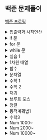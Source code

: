 ## 백준 문제풀이

[백준 프로필](https://www.acmicpc.net/user/hhjjkk7186)

<details markdown="1">
<summary>입출력과 사칙연산</summary>

1. [hello World](https://github.com/uuuugi/beakjoon/blob/master/src/2557.c) 
2. [we love kriii](https://github.com/uuuugi/beakjoon/blob/master/src/10718.c)
3. [고양이](https://github.com/uuuugi/beakjoon/blob/master/src/10171.c)  
4. [개](https://github.com/uuuugi/beakjoon/blob/master/src/10172.c)
5. [A+B](https://github.com/uuuugi/beakjoon/blob/master/src/1000.c)
6. [A-B](https://github.com/uuuugi/beakjoon/blob/master/src/1001.c)
7. [AxB](https://github.com/uuuugi/beakjoon/blob/master/src/10998.c)
8. [A/B](https://github.com/uuuugi/beakjoon/blob/master/src/1008.c)
9. [사칙연산](https://github.com/uuuugi/beakjoon/blob/master/src/10869.c)
10. [나머지](https://github.com/uuuugi/beakjoon/blob/master/src/10430.c)
11. [곱셈](https://github.com/uuuugi/beakjoon/blob/master/src/2588.c)

</details>

<details markdown="1">
<summary>if 문</summary>

1. [두 수 비교하기](https://github.com/uuuugi/beakjoon/blob/master/src/1330.c)
2. [시험성적](https://github.com/uuuugi/beakjoon/blob/master/src/9498.c)
3. [윤년](https://github.com/uuuugi/beakjoon/blob/master/src/2753.c)
4. [사분면 고르기](https://github.com/uuuugi/beakjoon/blob/master/src/14681.c)
5. [알람 시계](https://github.com/uuuugi/beakjoon/blob/master/src/2884.c)

</details>

<details markdown="1">
<summary>for 문</summary>

1. [구구단](https://github.com/uuuugi/beakjoon/blob/master/src/2739.c)
2. [A+B -3](https://github.com/uuuugi/beakjoon/blob/master/src/10950.c)
3. [합](https://github.com/uuuugi/beakjoon/blob/master/src/8393.c)
4. [빠른 A+B](https://github.com/uuuugi/beakjoon/blob/master/src/15552.c)
5. [N 찍기](https://github.com/uuuugi/beakjoon/blob/master/src/2741.c)
6. [기찍 N](https://github.com/uuuugi/beakjoon/blob/master/src/2742.c)
7. [A+B -7](https://github.com/uuuugi/beakjoon/blob/master/src/11021.c)
8. [A+B -8](https://github.com/uuuugi/beakjoon/blob/master/src/11022.c)
9. [별찍기 -1](https://github.com/uuuugi/beakjoon/blob/master/src/2438.c)
10. [별찍기 -2](https://github.com/uuuugi/beakjoon/blob/master/src/2439.c)
11. [X보다 작은 수](https://github.com/uuuugi/beakjoon/blob/master/src/10871.c)

</details>

<details markdown="1">
<summary>while 문</summary>

1. [A+B -5](https://github.com/uuuugi/beakjoon/blob/master/src/10952.c)
2. [A+B -4](https://github.com/uuuugi/beakjoon/blob/master/src/10951.c)
3. [더하기 사이클](https://github.com/uuuugi/beakjoon/blob/master/src/1110.c)

</details>

<details markdown="1">
<summary>실습 1</summary>

1. [평균점수](https://github.com/uuuugi/beakjoon/blob/master/src/10039.c)
2. [상근날드](https://github.com/uuuugi/beakjoon/blob/master/src/5543.c)
3. [세 수](https://github.com/uuuugi/beakjoon/blob/master/src/10817.c)
4. [별찍기 -13](https://github.com/uuuugi/beakjoon/blob/master/src/2523.c)
5. [별찍기 -9](https://github.com/uuuugi/beakjoon/blob/master/src/2446.c)
6. [별찍기 -21](https://github.com/uuuugi/beakjoon/blob/master/src/10996.c)

</details>

<details markdown="1">
<summary>1차원 배열</summary>

1. [최소,최대](https://github.com/uuuugi/beakjoon/blob/master/src/10818.c)
2. [최댓값](https://github.com/uuuugi/beakjoon/blob/master/src/2562.c)
3. [숫자의 개수](https://github.com/uuuugi/beakjoon/blob/master/src/2577.c)
4. [나머지](https://github.com/uuuugi/beakjoon/blob/master/src/3052.c)
5. [평균](https://github.com/uuuugi/beakjoon/blob/master/src/1546.c)
6. [OX퀴즈](https://github.com/uuuugi/beakjoon/blob/master/src/8958.c)
7. [평균은 넘겠지](https://github.com/uuuugi/beakjoon/blob/master/src/4344.c)

</details>

<details markdown="1">
<summary>함수</summary>

1. [정수 N개의 합](https://github.com/uuuugi/beakjoon/blob/master/src/15596.c)
2. [셀프넘버](https://github.com/uuuugi/beakjoon/blob/master/src/4673.c)
3. [한수](https://github.com/uuuugi/beakjoon/blob/master/src/1065.c)

</details>

<details markdown="1">
<summary>문자열</summary>

1. [아스키 코드](https://github.com/uuuugi/beakjoon/blob/master/src/11654.c)
2. [숫자의 합](https://github.com/uuuugi/beakjoon/blob/master/src/11720.c)
3. [알파벳 찾기](https://github.com/uuuugi/beakjoon/blob/master/src/10809.c)
4. [문자열 반복](https://github.com/uuuugi/beakjoon/blob/master/src/2675.c)
5. [단어 공부](https://github.com/uuuugi/beakjoon/blob/master/src/1157.c)
6. [단어의 개수](https://github.com/uuuugi/beakjoon/blob/master/src/1152.c)
7. [상수](https://github.com/uuuugi/beakjoon/blob/master/src/2908.c)
8. [다이얼](https://github.com/uuuugi/beakjoon/blob/master/src/5622.c)
9. [크로아티아 알파벳](https://github.com/uuuugi/beakjoon/blob/master/src/2941.c)
10. [그룹 단어 체커](https://github.com/uuuugi/beakjoon/blob/master/src/1316.c)
</details>

<details markdown="1">
<summary>수학 1</summary>

1. [손익분기점](https://github.com/uuuugi/beakjoon/blob/master/src/1712.c)
2. [설탕 배달](https://github.com/uuuugi/beakjoon/blob/master/src/2839.c)
3. [벌집](https://github.com/uuuugi/beakjoon/blob/master/src/2292.c)
4. [분수찾기](https://github.com/uuuugi/beakjoon/blob/master/src/1193.c)
5. [달팽이는 올라가고싶다](https://github.com/uuuugi/beakjoon/blob/master/src/2869.c)
6. [ACM 호텔](https://github.com/uuuugi/beakjoon/blob/master/src/10250.c)
7. [부녀회장이 될테야](https://github.com/uuuugi/beakjoon/blob/master/src/2775.c)
7. [Fly to the Alpha Centauri](https://github.com/uuuugi/beakjoon/blob/master/src/1011.c)
</details>

<details markdown="1">
<summary>수학 2</summary>

1. [소수 찾기](https://github.com/uuuugi/beakjoon/blob/master/src/1978.c)
1. [소수](https://github.com/uuuugi/beakjoon/blob/master/src/2581.c)
1. [소수 구하기](https://github.com/uuuugi/beakjoon/blob/master/src/1929.c)
1. [베르트랑 공준](https://github.com/uuuugi/beakjoon/blob/master/src/4948.c)
1. [골드바흐의 추측](https://github.com/uuuugi/beakjoon/blob/master/src/9020.c)
1. [직사각형에서 탈출](https://github.com/uuuugi/beakjoon/blob/master/src/1085.c)
1. [네번째 점](https://github.com/uuuugi/beakjoon/blob/master/src/3009.c)
1. [직각삼각형](https://github.com/uuuugi/beakjoon/blob/master/src/4153.c)
1. [택시 기하학](https://github.com/uuuugi/beakjoon/blob/master/src/3053.c)
</details>

</details>

<details markdown="1">
<summary>재귀</summary>

1. [팩토리얼](https://github.com/uuuugi/beakjoon/blob/master/src/10872.c)
2. [피보나치 수 5](https://github.com/uuuugi/beakjoon/blob/master/src/10870.c)
2. [하노이 탑 이동 순서](https://github.com/uuuugi/beakjoon/blob/master/src/11729.c)
</details>

<details markdown="1">
<summary>브루트 포스</summary>

1. [블랙잭](https://github.com/uuuugi/beakjoon/blob/master/src/2798.c)
1. [분해합](https://github.com/uuuugi/beakjoon/blob/master/src/2231.c)
1. [덩치](https://github.com/uuuugi/beakjoon/blob/master/src/7568.c)
1. [영화감독 숌](https://github.com/uuuugi/beakjoon/blob/master/src/1436.c)
</details>

<details markdown="1">
<summary>정렬</summary>

1. [수 정렬하기](https://github.com/uuuugi/beakjoon/blob/master/src/2750.c)
1. [수 정렬하기2](https://github.com/uuuugi/beakjoon/blob/master/src/2751.c)
1. [수 정렬하기3](https://github.com/uuuugi/beakjoon/blob/master/src/10989.c)
1. [소트인사이드](https://github.com/uuuugi/beakjoon/blob/master/src/1427.c)
1. [좌표 정렬하기](https://github.com/uuuugi/beakjoon/blob/master/src/11650.c)
1. [좌표 정렬하기2](https://github.com/uuuugi/beakjoon/blob/master/src/11651.c)

</details>

<details markdown="1">
<summary>동적계획법1</summary>

1. [피보나치 수2](https://github.com/uuuugi/beakjoon/blob/master/src/2748.c)
1. [피보나치 함수](https://github.com/uuuugi/beakjoon/blob/master/src/1003.c)
1. [01타일](https://github.com/uuuugi/beakjoon/blob/master/src/1904.c)
1. [파도반 수열](https://github.com/uuuugi/beakjoon/blob/master/src/9461.c)
</details>

<details markdown="1">
<summary>수학3</summary>

1. [배수와 약수](https://github.com/uuuugi/beakjoon/blob/master/src/5086.c)
1. [약수](https://github.com/uuuugi/beakjoon/blob/master/src/1037.c.c)
1. [소인수분해](https://github.com/uuuugi/beakjoon/blob/master/src/11653.c)
1. [최대공약수와 최소공배수](https://github.com/uuuugi/beakjoon/blob/master/src/2609.c)
</details>


<details markdown="1">
<summary>Num 1000~</summary>

1. [터렛](https://github.com/uuuugi/beakjoon/blob/master/src/1002.c)
1. [피보나치 함수](https://github.com/uuuugi/beakjoon/blob/master/src/1003.c)
1. [최소공배수](https://github.com/uuuugi/beakjoon/blob/master/src/1934.c)
</details>

<details markdown="1">
<summary>Num 2000~</summary>

1. [a+b-2](https://github.com/uuuugi/beakjoon/blob/master/src/2558.c)
1. [피보나치 수](https://github.com/uuuugi/beakjoon/blob/master/src/2747.c)
1. [최대공약수와 최소공배수](https://github.com/uuuugi/beakjoon/blob/master/src/2609.c)
</details>

<details markdown="1">
<summary>Num 10000~</summary>

1. [a+b-6](https://github.com/uuuugi/beakjoon/blob/master/src/10953.c)
</details>
